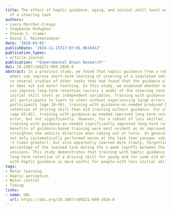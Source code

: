 ```yaml
---
title: The effect of haptic guidance, aging, and initial skill level on motor learning
  of a steering task
authors:
- Laura Marchal-Crespo
- Stephanie McHughen
- Steven C. Cramer
- David J. Reinkensmeyer
date: '2010-03-01'
publishDate: '2024-11-15T17:07:01.961641Z'
publication_types:
- article-journal
publication: '*Experimental Brain Research*'
doi: 10.1007/s00221-009-2026-8
abstract: In a previous study, we found that haptic guidance from a robotic steering
  wheel can improve short-term learning of steering of a simulated vehicle, in contrast
  to several studies of other tasks that had found that the guidance either impairs
  or does not aid motor learning. In this study, we examined whether haptic guidance-as-needed
  can improve long-term retention (across 1 week) of the steering task, with age and
  initial skill level as independent variables. Training with guidance-as-needed allowed
  all participants to learn to steer without experiencing large errors. For young
  participants (age 18–30), training with guidance-as-needed produced better long-term
  retention of driving skill than did training without guidance. For older participants
  (age 65–92), training with guidance-as-needed improved long-term retention in tracking
  error, but not significantly. However, for a subset of less skilled, older subjects,
  training with guidance-as-needed significantly improved long-term retention. The
  benefits of guidance-based training were most evident as an improved ability to
  straighten the vehicle direction when coming out of turns. In general, older participants
  not only systematically performed worse at the task than younger subjects (errors
  ∼3 times greater), but also apparently learned more slowly, forgetting a greater
  percentage of the learned task during the 1 week layoffs between the  experimental
  sessions. This study demonstrates that training with haptic guidance can benefit
  long-term retention of a driving skill for young and for some old drivers. Training
  with haptic guidance is more useful for people with less initial skill.
tags:
- Motor learning
- Haptic perception
- Motor control
- Timing
links:
- name: URL
  url: https://doi.org/10.1007/s00221-009-2026-8
---
```

